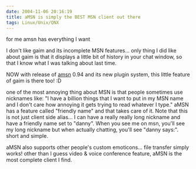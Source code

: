```yaml
---
date: 2004-11-06 20:16:19
title: aMSN is simply the BEST MSN client out there
tags: Linux/Unix/QNX
---
```


for me amsn has everything I want

I don't like gaim and its incomplete MSN features...
only thing I did like about gaim is that it displays a little bit of history in your chat window, so that I know what I was talking about last time.

NOW with release of [amsn](http://amsn.sf.net/) 0.94 and its new plugin system, this little feature of gaim is there too! :D

one of the most annoying thing about MSN is that people sometimes use nicknames like: "I have a billion things that I want to put in my MSN name and I don't care how annoying it gets trying to read whatever I type."
aMSN has a feature called "friendly name" and that takes care of it. Note that this is not just client side alias...
I can have a really really long nickname and have a friendly name set to "danny".
When you see me on msn, you'll see my long nickname but when actually chatting, you'll see "danny says:". short and simple.

aMSN also supports other people's custom emoticons...
file transfer simply works!
other than I guess video & voice conference feature, aMSN is the most complete client I find.
